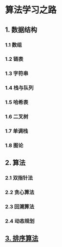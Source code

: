 # 算法学习之路

## 1. 数据结构

### 1.1 数组

### 1.2 链表

### 1.3 字符串

### 1.4 栈与队列

### 1.5 哈希表

### 1.6 二叉树

### 1.7 单调栈

### 1.8 图论

## 2. 算法

### 2.1 双指针法

### 2.2 贪心算法

### 2.3 回溯算法

### 2.4 动态规划

## [3. 排序算法](https://github.com/niu0217/Documents/blob/main/Algorithm/Sort/Readme.md)



